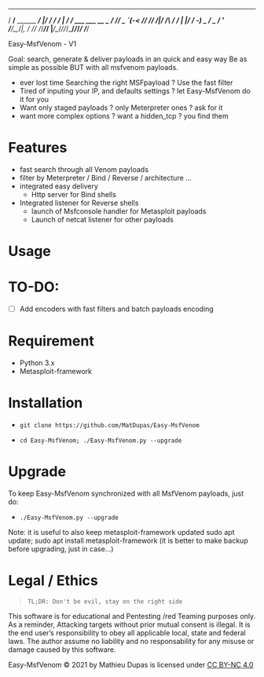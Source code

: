 

   ____                 __  ____________   __                  
  / __/__ ______ ______/  |/  / __/ __/ | / /__ ___  ___  __ _ 
 / _// _ `(_-< // /___/ /|_/ /\ \/ _/ | |/ / -_) _ \/ _ \/  ' \
/___/\_,_/___|_, /   /_/  /_/___/_/   |___/\__/_//_/\___/_/_/_/
            /___/                                              
  
Easy-MsfVenom - V1



Goal: search, generate & deliver payloads in an quick and easy way
Be as simple as possible BUT with all msfvenom payloads.

* ever lost time Searching the right MSFpayload ? Use the fast filter
* Tired of inputing your IP, and defaults settings ? let Easy-MsfVenom do it for you
* Want only staged  payloads ? only Meterpreter ones ?  ask for it
* want more complex options ? want a hidden_tcp ? you find them

#  Features 
* fast search through all Venom payloads
* filter by Meterpreter / Bind / Reverse / architecture ... 
* integrated easy delivery
	- Http server for Bind shells
* Integrated listener for Reverse shells
	- launch of Msfconsole handler for Metasploit payloads
	- Launch of netcat listener for other payloads 



# Usage

# TO-DO:
- [ ] Add encoders with fast filters and batch payloads encoding

 


# Requirement
* Python 3.x
* Metasploit-framework

# Installation

- ` git clone https://github.com/MatDupas/Easy-MsfVenom `

- `cd Easy-MsfVenom; ./Easy-MsfVenom.py --upgrade `



# Upgrade
To keep Easy-MsfVenom synchronized with all MsfVenom payloads, just do:

- ` ./Easy-MsfVenom.py --upgrade `

Note: it is useful to also keep metasploit-framework updated
sudo apt update; sudo apt install metasploit-framework
(it is better to make  backup before upgrading, just in case...)

# Legal / Ethics
>` TL;DR: Don't be evil, stay on the right side `

This software is for educational and Pentesting /red Teaming purposes only.
As a reminder, Attacking targets without prior mutual consent is illegal. It is the end user’s responsibility to obey all applicable local, state and federal laws. 
The author assume no liability and no responsability for any misuse or damage caused by this software.

Easy-MsfVenom © 2021 by Mathieu Dupas is licensed under [CC BY-NC 4.0](http://creativecommons.org/licenses/by-nc/4.0/?ref=chooser-v1)


